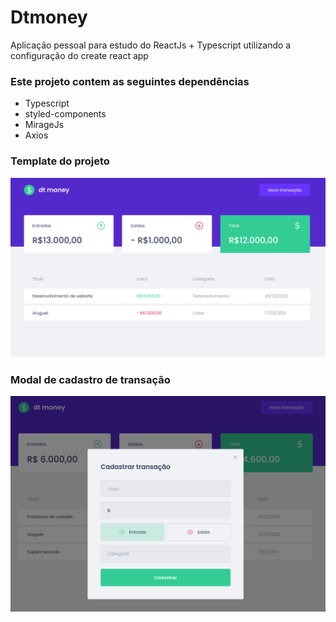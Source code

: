 # Dtmoney
Aplicação pessoal para estudo do ReactJs + Typescript utilizando a configuração do create react app


### Este projeto contem as seguintes dependências

- Typescript
- styled-components
- MirageJs
- Axios

### Template do projeto

<img src="public/dtmoney.png" alt="Projeto desenvolvido"/>

### Modal de cadastro de transação

<img src="public/new-transaction.png" alt="Modal de cadastro de uma nova transação">